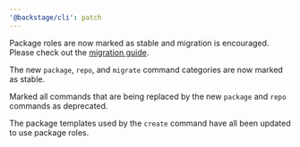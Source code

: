 ```yaml
---
'@backstage/cli': patch
---
```


Package roles are now marked as stable and migration is encouraged. Please check out the [migration guide](https://backstage.io/docs/tutorials/package-role-migration).

The new `package`, `repo`, and `migrate` command categories are now marked as stable.

Marked all commands that are being replaced by the new `package` and `repo` commands as deprecated.

The package templates used by the `create` command have all been updated to use package roles.

